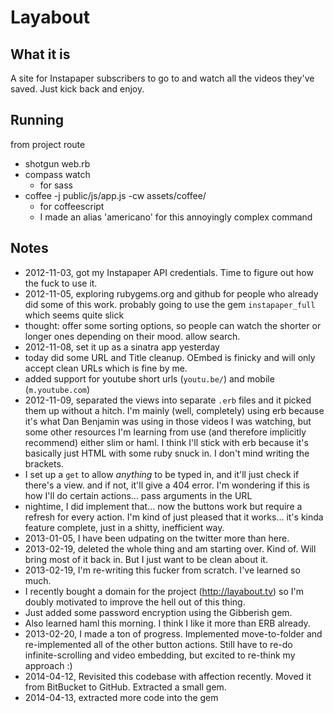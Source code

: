 # Layabout

## What it is

A site for Instapaper subscribers to go to and watch all the videos they've saved. Just kick back and enjoy.

## Running

from project route

* shotgun web.rb
* compass watch
    * for sass
* coffee -j public/js/app.js -cw assets/coffee/
    * for coffeescript
    * I made an alias 'americano' for this annoyingly complex command

## Notes

* 2012-11-03, got my Instapaper API credentials. Time to figure out how the fuck to use it.
* 2012-11-05, exploring rubygems.org and github for people who already did some of this work. probably going to use the gem `instapaper_full` which seems quite slick
* thought: offer some sorting options, so people can watch the shorter or longer ones depending on their mood. allow search.
* 2012-11-08, set it up as a sinatra app yesterday
* today did some URL and Title cleanup. OEmbed is finicky and will only accept clean URLs which is fine by me.
* added support for youtube short urls (`youtu.be/`) and mobile (`m.youtube.com`)
* 2012-11-09, separated the views into separate `.erb` files and it picked them up without a hitch. I'm mainly (well, completely) using erb because it's what Dan Benjamin was using in those videos I was watching, but some other resources I'm learning from use (and therefore implicitly recommend) either slim or haml. I think I'll stick with erb because it's basically just HTML with some ruby snuck in. I don't mind writing the brackets.
* I set up a `get` to allow *anything* to be typed in, and it'll just check if there's a view. and if not, it'll give a 404 error. I'm wondering if this is how I'll do certain actions... pass arguments in the URL
* nightime, I did implement that... now the buttons work but require a refresh for every action. I'm kind of just pleased that it works... it's kinda feature complete, just in a shitty, inefficient way.
* 2013-01-05, I have been udpating on the twitter more than here.
* 2013-02-19, deleted the whole thing and am starting over. Kind of. Will bring most of it back in. But I just want to be clean about it.
* 2013-02-19, I'm re-writing this fucker from scratch. I've learned so much.
* I recently bought a domain for the project (<http://layabout.tv>) so I'm doubly motivated to improve the hell out of this thing.
* Just added some password encryption using the Gibberish gem.
* Also learned haml this morning. I think I like it more than ERB already.
* 2013-02-20, I made a ton of progress. Implemented move-to-folder and re-implemented all of the other button actions. Still have to re-do infinite-scrolling and video embedding, but excited to re-think my approach :)
* 2014-04-12, Revisited this codebase with affection recently. Moved it from BitBucket to GitHub. Extracted a small gem.
* 2014-04-13, extracted more code into the gem
